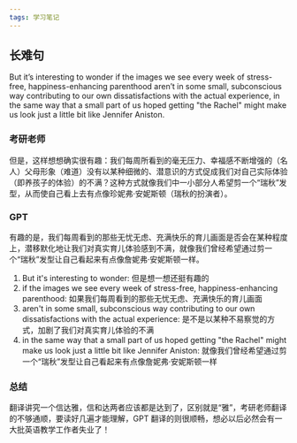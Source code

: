 ```yaml
---
tags: 学习笔记 
---
```


## 长难句

But it’s interesting to wonder if the images we see every week of stress-free, happiness-enhancing parenthood aren’t in some small, subconscious way contributing to our own dissatisfactions with the actual experience, in the same way that a small part of us hoped getting "the Rachel" might make us look just a little bit like Jennifer Aniston.

### 考研老师

但是，这样想想确实很有趣：我们每周所看到的毫无压力、幸福感不断增强的（名人）父母形象（难道）没有以某种细微的、潜意识的方式促成我们对自己实际体验（即养孩子的体验）的不满？这种方式就像我们中一小部分人希望剪一个“瑞秋”发型，从而使自己看上去有点像珍妮弗·安妮斯顿（瑞秋的扮演者）。

### GPT 

有趣的是，我们每周看到的那些无忧无虑、充满快乐的育儿画面是否会在某种程度上，潜移默化地让我们对真实育儿体验感到不满，就像我们曾经希望通过剪一个“瑞秋”发型让自己看起来有点像詹妮弗·安妮斯顿一样。  

1. But it's interesting to wonder: 但是想一想还挺有趣的  
2. if the images we see every week of stress-free, happiness-enhancing parenthood: 如果我们每周看到的那些无忧无虑、充满快乐的育儿画面  
3. aren't in some small, subconscious way contributing to our own dissatisfactions with the actual experience: 是不是以某种不易察觉的方式，加剧了我们对真实育儿体验的不满  
4. in the same way that a small part of us hoped getting "the Rachel" might make us look just a little bit like Jennifer Aniston: 就像我们曾经希望通过剪一个“瑞秋”发型让自己看起来有点像詹妮弗·安妮斯顿一样

### 总结

翻译讲究一个信达雅，信和达两者应该都是达到了，区别就是“雅”，考研老师翻译的不够通顺，要读好几遍才能理解，GPT 翻译的则很顺畅，想必以后必然会有一大批英语教学工作者失业了！